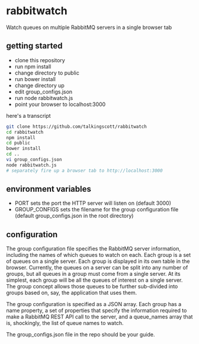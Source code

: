 # rabbitwatch
Watch queues on multiple RabbitMQ servers in a single browser tab

## getting started

* clone this repository
* run npm install
* change directory to public
* run bower install
* change directory up
* edit group_configs.json
* run node rabbitwatch.js
* point your browser to localhost:3000

here's a transcript

```bash
git clone https://github.com/talkingscott/rabbitwatch
cd rabbitwatch
npm install
cd public
bower install
cd ..
vi group_configs.json
node rabbitwatch.js
# separately fire up a browser tab to http://localhost:3000
```

## environment variables

* PORT sets the port the HTTP server will listen on (default 3000)
* GROUP_CONFIGS sets the filename for the group configuration file (default group_configs.json in the root directory)

## configuration

The group configuration file specifies the RabbitMQ server information, including the names of which queues to watch on each.  Each group is a set of queues on a single server.  Each group is displayed in its own table in the browser.  Currently, the queues on a server can be split into any number of groups, but all queues in a group must come from a single server.  At its simplest, each group will be all the queues of interest on a single server.  The group concept allows those queues to be further sub-divided into groups based on, say, the application that uses them.

The group configuration is specified as a JSON array.  Each group has a name property, a set of properties that specify the information required to make a RabbitMQ REST API call to the server, and a queue_names array that is, shockingly, the list of queue names to watch.

The group_configs.json file in the repo should be your guide.
